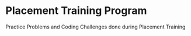 # Placement Training Program
Practice Problems and Coding Challenges done during Placement Training
